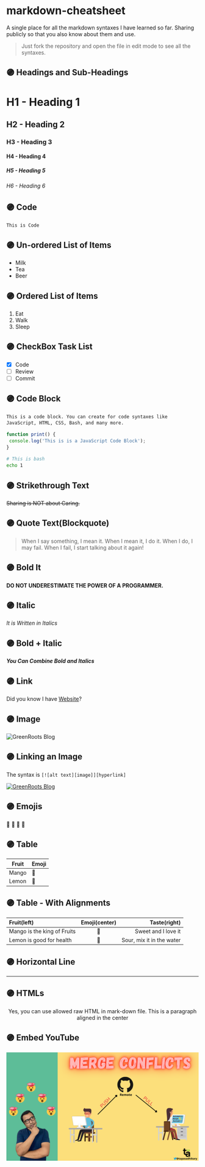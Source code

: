 # markdown-cheatsheet
A single place for all the markdown syntaxes I have learned so far. Sharing publicly so that you also know about them and use.

> Just fork the repository and open the file in edit mode to see all the syntaxes.

## 🟣 Headings and Sub-Headings

# H1 - Heading 1
## H2 - Heading 2
### H3 - Heading 3
#### H4 - Heading 4
##### H5 - Heading 5
###### H6 - Heading 6

## 🟣 Code

`This is Code`

## 🟣 Un-ordered List of Items

- Milk
- Tea
- Beer

## 🟣 Ordered List of Items

1. Eat
1. Walk
1. Sleep

## 🟣 CheckBox Task List

- [X] Code
- [ ] Review
- [ ] Commit

## 🟣 Code Block

```
This is a code block. You can create for code syntaxes like JavaScript, HTML, CSS, Bash, and many more.
```

```js
function print() {
 console.log('This is is a JavaScript Code Block');
}
```

```bash
# This is bash
echo 1
```

## 🟣 Strikethrough Text

~~Sharing is NOT about Caring.~~

## 🟣 Quote Text(Blockquote)

> When I say something, I mean it. When I mean it, I do it. When I do, I may fail. When I fail, I start talking about it again!

## 🟣 Bold It

**DO NOT UNDERESTIMATE THE POWER OF A PROGRAMMER.**

## 🟣 Italic

*It is Written in Italics*

## 🟣 Bold + Italic

***You Can Combine Bold and Italics***

## 🟣 Link

Did you know I have [Website](https://tapasadhikary.com)?

## 🟣 Image

![GreenRoots Blog](https://res.cloudinary.com/atapas/image/upload/v1598936159/profile/500x500_oklccx.png)

## 🟣 Linking an Image
The syntax is `[![alt text][image]][hyperlink]`

[![GreenRoots Blog](https://res.cloudinary.com/atapas/image/upload/v1598936159/profile/500x500_oklccx.png)](https://blog.greenroots.info)

## 🟣 Emojis

:mango: :lemon: :man: :car:

## 🟣 Table

| Fruit | Emoji |
| ----------- | ----------- |
| Mango | :mango: |
| Lemon | :lemon: |

## 🟣 Table - With Alignments

| Fruit(left)      | Emoji(center) | Taste(right)     |
| :---        |    :----:   |          ---: |
| Mango is the king of Fruits      | :mango:       | Sweet and I love it  |
| Lemon is good for health   | :lemon:        | Sour, mix it in the water     |

## 🟣 Horizontal Line

---

## 🟣 HTMLs

<p align="center">
 Yes, you can use allowed raw HTML in mark-down file.
 This is a paragraph aligned in the center
</p>

## 🟣 Embed YouTube

[![Forking a Repo](static/Merge-Conflicts.png)](https://www.youtube.com/watch?v=OulZeVtZhZQ)



